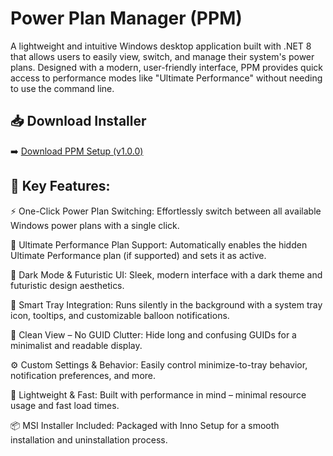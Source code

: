 # Power Plan Manager (PPM)
A lightweight and intuitive Windows desktop application built with .NET 8 that allows users to easily view, switch, and manage their system's power plans. Designed with a modern, user-friendly interface, PPM provides quick access to performance modes like "Ultimate Performance" without needing to use the command line.

## 📥 Download Installer

➡️ [Download PPM Setup (v1.0.0)](https://github.com/surya-cn/PPM/releases/latest)




## 🚀 **Key Features:**

⚡ One-Click Power Plan Switching:
Effortlessly switch between all available Windows power plans with a single click.

🎯 Ultimate Performance Plan Support:
Automatically enables the hidden Ultimate Performance plan (if supported) and sets it as active.

🌙 Dark Mode & Futuristic UI:
Sleek, modern interface with a dark theme and futuristic design aesthetics.

🧠 Smart Tray Integration:
Runs silently in the background with a system tray icon, tooltips, and customizable balloon notifications.

🧹 Clean View – No GUID Clutter:
Hide long and confusing GUIDs for a minimalist and readable display.

⚙️ Custom Settings & Behavior:
Easily control minimize-to-tray behavior, notification preferences, and more.

🧩 Lightweight & Fast:
Built with performance in mind – minimal resource usage and fast load times.

📦 MSI Installer Included:
Packaged with Inno Setup for a smooth installation and uninstallation process.
